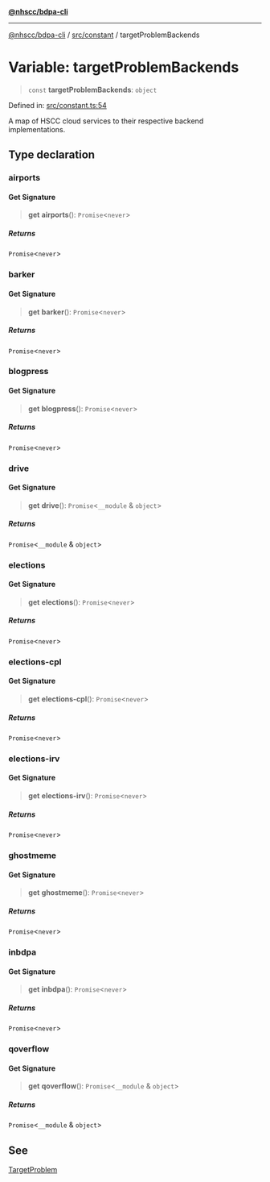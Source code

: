[**@nhscc/bdpa-cli**](../../../README.md)

***

[@nhscc/bdpa-cli](../../../README.md) / [src/constant](../README.md) / targetProblemBackends

# Variable: targetProblemBackends

> `const` **targetProblemBackends**: `object`

Defined in: [src/constant.ts:54](https://github.com/nhscc/bdpa-cli/blob/c94db553ec39d857ac60551d2e8f859ed5e499b8/src/constant.ts#L54)

A map of HSCC cloud services to their respective backend implementations.

## Type declaration

### airports

#### Get Signature

> **get** **airports**(): `Promise`\<`never`\>

##### Returns

`Promise`\<`never`\>

### barker

#### Get Signature

> **get** **barker**(): `Promise`\<`never`\>

##### Returns

`Promise`\<`never`\>

### blogpress

#### Get Signature

> **get** **blogpress**(): `Promise`\<`never`\>

##### Returns

`Promise`\<`never`\>

### drive

#### Get Signature

> **get** **drive**(): `Promise`\<`__module` & `object`\>

##### Returns

`Promise`\<`__module` & `object`\>

### elections

#### Get Signature

> **get** **elections**(): `Promise`\<`never`\>

##### Returns

`Promise`\<`never`\>

### elections-cpl

#### Get Signature

> **get** **elections-cpl**(): `Promise`\<`never`\>

##### Returns

`Promise`\<`never`\>

### elections-irv

#### Get Signature

> **get** **elections-irv**(): `Promise`\<`never`\>

##### Returns

`Promise`\<`never`\>

### ghostmeme

#### Get Signature

> **get** **ghostmeme**(): `Promise`\<`never`\>

##### Returns

`Promise`\<`never`\>

### inbdpa

#### Get Signature

> **get** **inbdpa**(): `Promise`\<`never`\>

##### Returns

`Promise`\<`never`\>

### qoverflow

#### Get Signature

> **get** **qoverflow**(): `Promise`\<`__module` & `object`\>

##### Returns

`Promise`\<`__module` & `object`\>

## See

[TargetProblem](TargetProblem.md)
